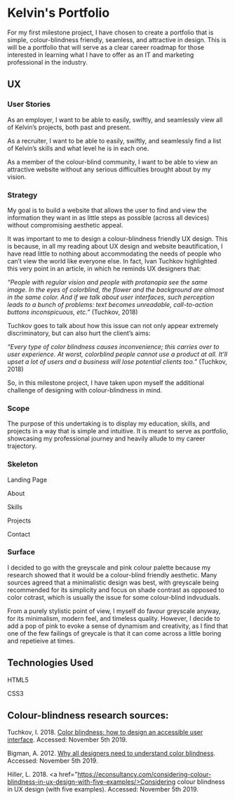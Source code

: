 # Kelvin's Portfolio

For my first milestone project, I have chosen to create a portfolio that is simple, colour-blindness friendly, seamless, and attractive in design. This is will be a portfolio that will serve as a clear career roadmap for those interested in learning what I have to offer as an IT and marketing professional in the industry. 

## UX
### User Stories
As an employer, I want to be able to easily, swiftly, and seamlessly view all of Kelvin’s projects, both past and present.<p>
As a recruiter, I want to be able to easily, swiftly, and seamlessly find a list of Kelvin’s skills and what level he is in each one.<p>
As a member of the colour-blind community, I want to be able to view an attractive website without any serious difficulties brought about by my vision.<p>

### Strategy
My goal is to build a website that allows the user to find and view the information they want in as little steps as possible (across all devices) without compromising aesthetic appeal.<p>
It was important to me to design a colour-blindness friendly UX design. This is because, in all my reading about UX design and website beautification, I have read little to nothing about accommodating the needs of people who can’t view the world like everyone else. In fact, Ivan Tuchkov highlighted this very point in an article, in which he reminds UX designers that:<p>
<i>“People with regular vision and people with protanopia see the same image. In the eyes of colorblind, the flower and the background are almost in the same color. And if we talk about user interfaces, such perception leads to a bunch of problems: text becomes unreadable, call-to-action buttons inconspicuous, etc.”</i> (Tuchkov, 2018)<p>
Tuchkov goes to talk about how this issue can not only appear extremely discriminatory, but can also hurt the client’s aims:<p>
<i>“Every type of color blindness causes inconvenience; this carries over to user experience. At worst, colorblind people cannot use a product at all. It’ll upset a lot of users and a business will lose potential clients too.”</i> (Tuchkov, 2018)<p>
So, in this milestone project, I have taken upon myself the additional challenge of designing with colour-blindness in mind. 

### Scope
The purpose of this undertaking is to display my education, skills, and projects in a way that is simple and intuitive. It is meant to serve as portfolio, showcasing my professional journey and heavily allude to my career trajectory. 

### Skeleton
Landing Page<p>
About<p>
Skills<p>
Projects<p>
Contact<p>

### Surface
I decided to go with the greyscale and pink colour palette because my research showed that it would be a colour-blind friendly aesthetic. Many sources agreed that a minimalistic design was best, with greyscale being recommended for its simplicity and focus on shade contrast as opposed to color cotrast, which is usually the issue for some colour-blind indvuduals.<p>

From a purely stylistic point of view, I myself do favour greyscale anyway, for its minimalism, modern feel, and timeless quality. However, I decide to add a pop of pink to evoke a sense of dynamism and creativity, as I find that one of the few failings of greycale is that it can come across a little boring and repetieive at times. <p>
  
## Technologies Used
HTML5<p>
CSS3<p>

## Colour-blindness research sources:
Tuchkov, I. 2018. <a href="https://uxdesign.cc/color-blindness-in-user-interfaces-66c27331b858">Color blindness: how to design an accessible user interface</a>. Accessed: November 5th 2019.<p>

Bigman, A. 2012. <a href="https://99designs.ie/blog/tips/designers-need-to-understand-color-blindness/">Why all designers need to understand color blindness</a>. Accessed: November 5th 2019.

Hiller, L. 2018. <a href="https://econsultancy.com/considering-colour-blindness-in-ux-design-with-five-examples/>Considering colour blindness in UX design (with five examples)</a>. Accessed: November 5th 2019.
